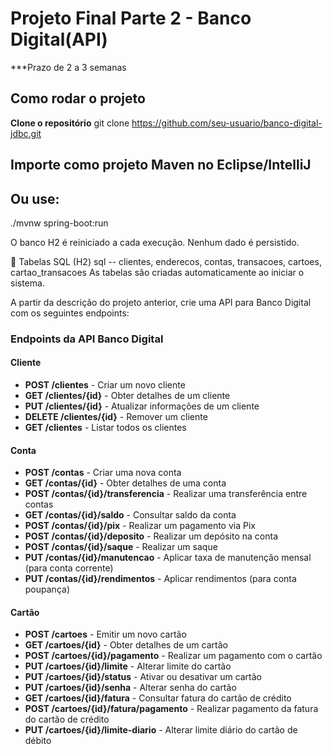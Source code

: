# Projeto Final Parte 2 - Banco Digital(API)

***Prazo de 2 a 3 semanas

## Como rodar o projeto

**Clone o repositório**
git clone https://github.com/seu-usuario/banco-digital-jdbc.git

## Importe como projeto Maven no Eclipse/IntelliJ
## Ou use:
./mvnw spring-boot:run

O banco H2 é reiniciado a cada execução. Nenhum dado é persistido.

📄 Tabelas SQL (H2)
sql
-- clientes, enderecos, contas, transacoes, cartoes, cartao_transacoes
As tabelas são criadas automaticamente ao iniciar o sistema.




A partir da descrição do projeto anterior, crie uma API para Banco Digital com os
seguintes endpoints:
### Endpoints da API Banco Digital
#### Cliente
- **POST /clientes** - Criar um novo cliente
- **GET /clientes/{id}** - Obter detalhes de um cliente
- **PUT /clientes/{id}** - Atualizar informações de um cliente
- **DELETE /clientes/{id}** - Remover um cliente
- **GET /clientes** - Listar todos os clientes
  
#### Conta
- **POST /contas** - Criar uma nova conta
- **GET /contas/{id}** - Obter detalhes de uma conta
- **POST /contas/{id}/transferencia** - Realizar uma transferência entre contas
- **GET /contas/{id}/saldo** - Consultar saldo da conta
- **POST /contas/{id}/pix** - Realizar um pagamento via Pix
- **POST /contas/{id}/deposito** - Realizar um depósito na conta
- **POST /contas/{id}/saque** - Realizar um saque
- **PUT /contas/{id}/manutencao** - Aplicar taxa de manutenção mensal (para conta
corrente)
- **PUT /contas/{id}/rendimentos** - Aplicar rendimentos (para conta poupança)


#### Cartão
- **POST /cartoes** - Emitir um novo cartão
- **GET /cartoes/{id}** - Obter detalhes de um cartão
- **POST /cartoes/{id}/pagamento** - Realizar um pagamento com o cartão
- **PUT /cartoes/{id}/limite** - Alterar limite do cartão
- **PUT /cartoes/{id}/status** - Ativar ou desativar um cartão
- **PUT /cartoes/{id}/senha** - Alterar senha do cartão
- **GET /cartoes/{id}/fatura** - Consultar fatura do cartão de crédito
- **POST /cartoes/{id}/fatura/pagamento** - Realizar pagamento da fatura do cartão
de crédito
- **PUT /cartoes/{id}/limite-diario** - Alterar limite diário do cartão de débito

